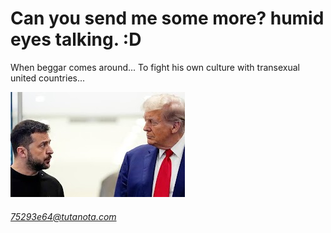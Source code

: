 # Can you send me some more? humid eyes talking. :D

When beggar comes around... To fight his own culture with transexual united countries...

![beggar](img/trump_zelinsky.jpg)

###### 75293e64@tutanota.com

